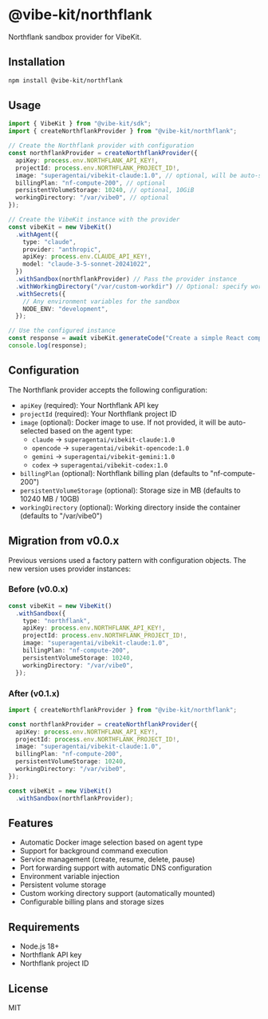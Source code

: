 # @vibe-kit/northflank

Northflank sandbox provider for VibeKit.

## Installation

```bash
npm install @vibe-kit/northflank
```

## Usage

```typescript
import { VibeKit } from "@vibe-kit/sdk";
import { createNorthflankProvider } from "@vibe-kit/northflank";

// Create the Northflank provider with configuration
const northflankProvider = createNorthflankProvider({
  apiKey: process.env.NORTHFLANK_API_KEY!,
  projectId: process.env.NORTHFLANK_PROJECT_ID!,
  image: "superagentai/vibekit-claude:1.0", // optional, will be auto-selected based on agent
  billingPlan: "nf-compute-200", // optional
  persistentVolumeStorage: 10240, // optional, 10GiB
  workingDirectory: "/var/vibe0", // optional
});

// Create the VibeKit instance with the provider
const vibeKit = new VibeKit()
  .withAgent({
    type: "claude",
    provider: "anthropic",
    apiKey: process.env.CLAUDE_API_KEY!,
    model: "claude-3-5-sonnet-20241022",
  })
  .withSandbox(northflankProvider) // Pass the provider instance
  .withWorkingDirectory("/var/custom-workdir") // Optional: specify working directory
  .withSecrets({
    // Any environment variables for the sandbox
    NODE_ENV: "development",
  });

// Use the configured instance
const response = await vibeKit.generateCode("Create a simple React component");
console.log(response);
```

## Configuration

The Northflank provider accepts the following configuration:

- `apiKey` (required): Your Northflank API key
- `projectId` (required): Your Northflank project ID
- `image` (optional): Docker image to use. If not provided, it will be auto-selected based on the agent type:
  - `claude` → `superagentai/vibekit-claude:1.0`
  - `opencode` → `superagentai/vibekit-opencode:1.0`
  - `gemini` → `superagentai/vibekit-gemini:1.0`
  - `codex` → `superagentai/vibekit-codex:1.0`
- `billingPlan` (optional): Northflank billing plan (defaults to "nf-compute-200")
- `persistentVolumeStorage` (optional): Storage size in MB (defaults to 10240 MB / 10GB)
- `workingDirectory` (optional): Working directory inside the container (defaults to "/var/vibe0")

## Migration from v0.0.x

Previous versions used a factory pattern with configuration objects. The new version uses provider instances:

### Before (v0.0.x)
```typescript
const vibeKit = new VibeKit()
  .withSandbox({
    type: "northflank",
    apiKey: process.env.NORTHFLANK_API_KEY!,
    projectId: process.env.NORTHFLANK_PROJECT_ID!,
    image: "superagentai/vibekit-claude:1.0",
    billingPlan: "nf-compute-200",
    persistentVolumeStorage: 10240,
    workingDirectory: "/var/vibe0",
  });
```

### After (v0.1.x)
```typescript
import { createNorthflankProvider } from "@vibe-kit/northflank";

const northflankProvider = createNorthflankProvider({
  apiKey: process.env.NORTHFLANK_API_KEY!,
  projectId: process.env.NORTHFLANK_PROJECT_ID!,
  image: "superagentai/vibekit-claude:1.0",
  billingPlan: "nf-compute-200",
  persistentVolumeStorage: 10240,
  workingDirectory: "/var/vibe0",
});

const vibeKit = new VibeKit()
  .withSandbox(northflankProvider);
```

## Features

- Automatic Docker image selection based on agent type
- Support for background command execution
- Service management (create, resume, delete, pause)
- Port forwarding support with automatic DNS configuration
- Environment variable injection
- Persistent volume storage
- Custom working directory support (automatically mounted)
- Configurable billing plans and storage sizes

## Requirements

- Node.js 18+
- Northflank API key
- Northflank project ID

## License

MIT